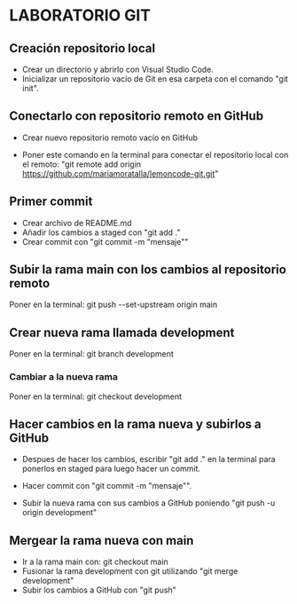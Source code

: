 # LABORATORIO GIT

## Creación repositorio local

- Crear un directorio y abrirlo con Visual Studio Code.
- Inicializar un repositorio vacío de Git en esa carpeta con el comando "git init".

## Conectarlo con repositorio remoto en GitHub

 - Crear nuevo repositorio remoto vacío en GitHub

 - Poner este comando en la terminal para conectar el repositorio local con el remoto: "git remote add origin https://github.com/mariamoratalla/lemoncode-git.git"

## Primer commit

 - Crear archivo de README.md
 - Añadir los cambios a staged con "git add ."
 - Crear commit con "git commit -m "mensaje""

## Subir la rama main con los cambios al repositorio remoto

Poner en la terminal: git push --set-upstream origin main

## Crear nueva rama llamada development

Poner en la terminal: git branch development

### Cambiar a la nueva rama

Poner en la terminal: git checkout development

## Hacer cambios en la rama nueva y subirlos a GitHub

- Despues de hacer los cambios, escribir "git add ." en la terminal para ponerlos en staged para luego hacer un commit.

- Hacer commit con "git commit -m "mensaje"".

- Subir la nueva rama con sus cambios a GitHub poniendo "git push -u origin development"

## Mergear la rama nueva con main

- Ir a la rama main con: git checkout main
- Fusionar la rama development con git utilizando "git merge development"
- Subir los cambios a GitHub con "git push"
